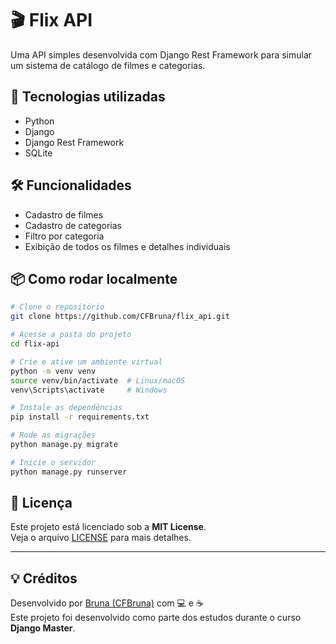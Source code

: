 # 🎬 Flix API

Uma API simples desenvolvida com Django Rest Framework para simular um sistema de catálogo de filmes e categorias.

## 🚀 Tecnologias utilizadas

* Python
* Django
* Django Rest Framework
* SQLite

## 🛠 Funcionalidades

* Cadastro de filmes
* Cadastro de categorias
* Filtro por categoria
* Exibição de todos os filmes e detalhes individuais

## 📦 Como rodar localmente

```bash
# Clone o repositório
git clone https://github.com/CFBruna/flix_api.git

# Acesse a pasta do projeto
cd flix-api

# Crie e ative um ambiente virtual
python -m venv venv
source venv/bin/activate  # Linux/macOS
venv\Scripts\activate     # Windows

# Instale as dependências
pip install -r requirements.txt

# Rode as migrações
python manage.py migrate

# Inicie o servidor
python manage.py runserver
```
## 📄 Licença

Este projeto está licenciado sob a **MIT License**.  
Veja o arquivo [LICENSE](./LICENSE) para mais detalhes.

---

## 💡 Créditos

Desenvolvido por [Bruna (CFBruna)](https://github.com/CFBruna) com 💻 e ☕  
Este projeto foi desenvolvido como parte dos estudos durante o curso **Django Master**.
